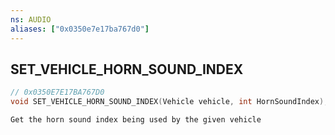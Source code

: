 ```yaml
---
ns: AUDIO
aliases: ["0x0350e7e17ba767d0"]
---
```

## SET_VEHICLE_HORN_SOUND_INDEX

```c
// 0x0350E7E17BA767D0
void SET_VEHICLE_HORN_SOUND_INDEX(Vehicle vehicle, int HornSoundIndex);
```

```
Get the horn sound index being used by the given vehicle
```
